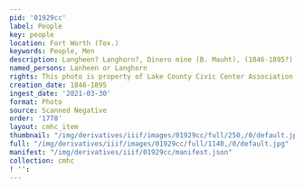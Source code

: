 ```yaml
---
pid: '01929cc'
label: People
key: people
location: Fort Worth (Tex.)
keywords: People, Men
description: Langheen? Langhorn?, Dinero mine (B. Mauht), (1846-1895?)
named_persons: Lanheen or Langhorn
rights: This photo is property of Lake County Civic Center Association.
creation_date: 1846-1895
ingest_date: '2021-03-30'
format: Photo
source: Scanned Negative
order: '1778'
layout: cmhc_item
thumbnail: "/img/derivatives/iiif/images/01929cc/full/250,/0/default.jpg"
full: "/img/derivatives/iiif/images/01929cc/full/1140,/0/default.jpg"
manifest: "/img/derivatives/iiif/01929cc/manifest.json"
collection: cmhc
! '': 
---
```

